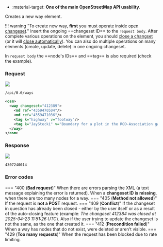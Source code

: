 <div class="grid cards" markdown>

- :material-target: **One of the main OpenStreetMap API usability**.

</div>

Creates a new way element.

!!! warning "To create new way, **first** you must operate inside [open changeset](open_changeset.md)."
    Insert the ongoing ==changeset ID== to the `request body`. After complete various operations on the element, you should [close a changset](close_changeset.md) (or it will [close automatically](../general_informations/changesets.md#changesets-attributes)). You can also do multiple operations on many elements (create, update, delete) in one ongoing changeset.

In `request body` the ==node's IDs== and ==tag== is also required (check the example).

### Request

![](https://img.shields.io/badge/POST-blue)

```
/api/0.6/ways
```

``` xml title="createWayBody_example.xml" hl_lines="2-5"
<osm>
  <way changeset="412389">
    <nd ref="4359470504"/>
    <nd ref="4359471036"/>
    <tag k="highway" v="footway"/>
    <tag k="JayStecki" v="Boundary for a plot in the ROD-Association garden"/>
  </way>
</osm>
```

### Response

![](https://img.shields.io/badge/Response-200%20OK-brightgreen)

``` xml title="wayID_example.xml" linenums="1"
4307240014
```

### Error codes

=== "400 (**Bad request**)"
    When there are errors parsing the XML (a text message explaining the error is returned). When a **changeset ID is missing**, when there are too many nodes for a way.
=== "405 (**Method not allowed**)"
    If the request is **not a POST** request.
=== "409 (**Conflict**)"
    If the changeset in question has already been closed - either by the user itself or as a result of the auto-closing feature (example: *The changeset 412384 was closed at 2025-04-23 11:51:26 UTC*). Also if the user trying to update the changeset is not the same, as the one that created it.
=== "412 (**Precondition failed**)"
    When a way has nodes that do not exist, were deleted or aren't visible.
=== "429 (**Too many requests**)"
    When the request has been blocked due to rate limiting.
